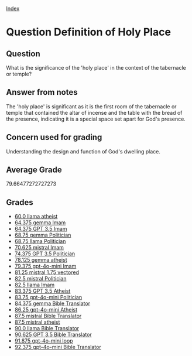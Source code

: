 
[Index](../../index.md)
# Question Definition of Holy Place
## Question
What is the significance of the 'holy place' in the context of the tabernacle or temple?

## Answer from notes
The 'holy place' is significant as it is the first room of the tabernacle or temple that contained the altar of incense and the table with the bread of the presence, indicating it is a special space set apart for God's presence.

## Concern used for grading
Understanding the design and function of God's dwelling place.

## Average Grade
79.66477272727273

## Grades
 * [60.0 llama atheist](../answers/llama_atheist/Definition_of_Holy_Place.md)
 * [64.375 gemma Imam](../answers/gemma_Imam/Definition_of_Holy_Place.md)
 * [64.375 GPT 3.5 Imam](../answers/GPT_3.5_Imam/Definition_of_Holy_Place.md)
 * [68.75 gemma Politician](../answers/gemma_Politician/Definition_of_Holy_Place.md)
 * [68.75 llama Politician](../answers/llama_Politician/Definition_of_Holy_Place.md)
 * [70.625 mistral Imam](../answers/mistral_Imam/Definition_of_Holy_Place.md)
 * [74.375 GPT 3.5 Politician](../answers/GPT_3.5_Politician/Definition_of_Holy_Place.md)
 * [78.125 gemma atheist](../answers/gemma_atheist/Definition_of_Holy_Place.md)
 * [79.375 gpt-4o-mini Imam](../answers/gpt-4o-mini_Imam/Definition_of_Holy_Place.md)
 * [81.25 mistral 1.75 vectored](../answers/mistral_1.75_vectored/Definition_of_Holy_Place.md)
 * [82.5 mistral Politician](../answers/mistral_Politician/Definition_of_Holy_Place.md)
 * [82.5 llama Imam](../answers/llama_Imam/Definition_of_Holy_Place.md)
 * [83.375 GPT 3.5 Atheist](../answers/GPT_3.5_Atheist/Definition_of_Holy_Place.md)
 * [83.75 gpt-4o-mini Politician](../answers/gpt-4o-mini_Politician/Definition_of_Holy_Place.md)
 * [84.375 gemma Bible Translator](../answers/gemma_Bible_Translator/Definition_of_Holy_Place.md)
 * [86.25 gpt-4o-mini Atheist](../answers/gpt-4o-mini_Atheist/Definition_of_Holy_Place.md)
 * [87.5 mistral Bible Translator](../answers/mistral_Bible_Translator/Definition_of_Holy_Place.md)
 * [87.5 mistral atheist](../answers/mistral_atheist/Definition_of_Holy_Place.md)
 * [90.0 llama Bible Translator](../answers/llama_Bible_Translator/Definition_of_Holy_Place.md)
 * [90.625 GPT 3.5 Bible Translator](../answers/GPT_3.5_Bible_Translator/Definition_of_Holy_Place.md)
 * [91.875 gpt-4o-mini loop](../answers/gpt-4o-mini_loop/Definition_of_Holy_Place.md)
 * [92.375 gpt-4o-mini Bible Translator](../answers/gpt-4o-mini_Bible_Translator/Definition_of_Holy_Place.md)
